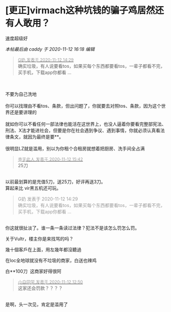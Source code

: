 # [更正]virmach这种坑钱的骗子鸡居然还有人敢用？


速度超级好

<i class="pstatus"> 本帖最后由 caddy 于 2020-11-12 16:18 编辑 </i><br />
<div class="quote"><blockquote><font size="2"><a href="https://www.hostloc.com/forum.php?mod=redirect&amp;goto=findpost&amp;pid=9443256&amp;ptid=765762" target="_blank"><font color="#999999">G奶 发表于 2020-11-12 14:29</font></a></font><br />
确实垃圾，有人说要看tos，如果买每个东西都要看tos，一辈子都看不完，买手机，下载app你都看 ...</blockquote></div><br />
<br />
不要为自己洗地<br />
<br />
你可以找理由不看tos、条款，但出问题了，你就要去对照tos、条款，因为这个世界还是要讲理的<br />
<br />
就如你可以不看任何一部法律也能活在这世界上，也没人逼着你要看完整部宪法、刑法、X法才能进社会，但要是你在社会遇到争议、遇到事情，你就必须认真看法律条文，就因为最终是要**。<br />
<br />
很明显LZ就是滥用，别以为你租个合租房就想着把厨房、洗手间全占满

<div class="quote"><blockquote><font size="2"><a href="https://www.hostloc.com/forum.php?mod=redirect&amp;goto=findpost&amp;pid=9443646&amp;ptid=765762" target="_blank"><font color="#999999">查无此人 发表于 2020-11-12 15:42</font></a></font><br />
25刀</blockquote></div><br />
以前最划算的是充值5刀，送25刀，好评再送3刀。<br />
算起来比 vir黑五机还可玩。

<div class="quote"><blockquote><font color="#999999">G奶 发表于 2020-11-12 14:29</font><br />
<font color="#999999">确实垃圾，有人说要看tos，如果买每个东西都要看tos，一辈子都看不完，买手机，下载app你都看 ...</font></blockquote></div><br />
你这就很扯淡了。谁一条一条读过法律？犯法不是该怎么罚怎么罚。

关于Vultr，楼主你是来找骂的吗？<img src="static/image/smiley/default/lol.gif" smilieid="12" border="0" alt="" />

幾十個客戶在上面，用左幾年都沒聽過<img src="static/image/smiley/default/lol.gif" smilieid="12" border="0" alt="" />

在loc全地球就没有不垃圾的商家，白送也辣鸡

白**100刀&nbsp;&nbsp;这商家好得很阿

<div class="quote"><blockquote><font size="2"><a href="https://www.hostloc.com/forum.php?mod=redirect&amp;goto=findpost&amp;pid=9442767&amp;ptid=765762" target="_blank"><font color="#999999">小白同学 发表于 2020-11-12 12:50</font></a></font><br />
这家还会罚款？？？？</blockquote></div><br />
是啊，头一次见，肯定是滥用了
